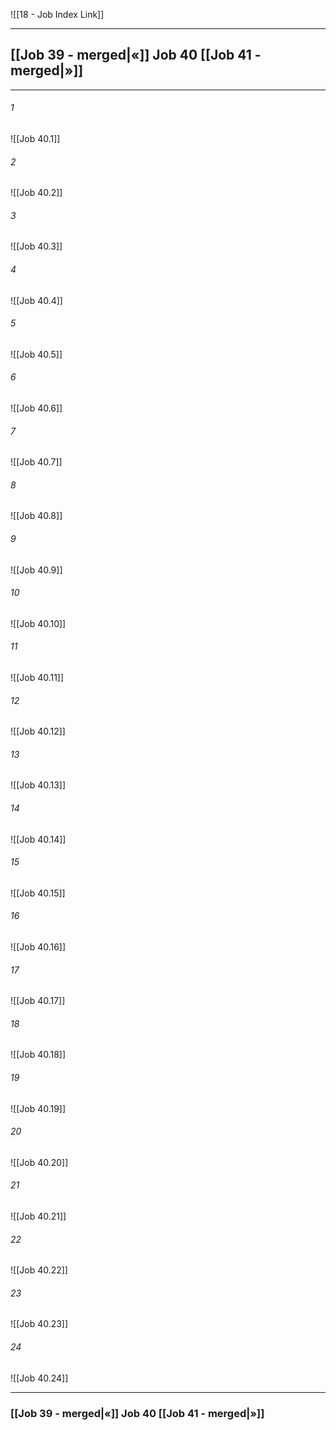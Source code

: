 ![[18 - Job Index Link]]

---
##  [[Job 39 - merged|«]] Job 40 [[Job 41 - merged|»]]

---

###### 1
![[Job 40.1]] 

###### 2
![[Job 40.2]] 

###### 3
![[Job 40.3]] 

###### 4
![[Job 40.4]]

###### 5 
![[Job 40.5]] 

###### 6
![[Job 40.6]] 

###### 7
![[Job 40.7]] 

###### 8
![[Job 40.8]] 

###### 9
![[Job 40.9]] 

###### 10
![[Job 40.10]] 

###### 11
![[Job 40.11]] 

###### 12
![[Job 40.12]]

###### 13
![[Job 40.13]] 

###### 14
![[Job 40.14]] 

###### 15
![[Job 40.15]]

###### 16
![[Job 40.16]] 

###### 17
![[Job 40.17]]

###### 18
![[Job 40.18]] 

###### 19
![[Job 40.19]] 

###### 20
![[Job 40.20]]

###### 21
![[Job 40.21]] 

###### 22
![[Job 40.22]] 

###### 23
![[Job 40.23]]

###### 24
![[Job 40.24]] 


---
###  [[Job 39 - merged|«]] Job 40 [[Job 41 - merged|»]]